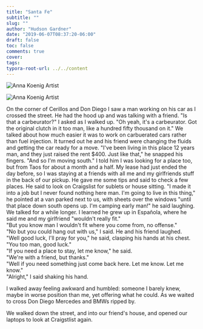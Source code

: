 ```yaml
---
title: "Santa Fe"
subtitle: ""
slug: ""
author: "Hudson Gardner"
date: "2019-06-07T08:37:20-06:00"
draft: false
toc: false
comments: true
cover:
tags:
typora-root-url: ../../content
---
```


![Anna Koenig Artist](/img/1-Anna-June.jpg)

![Anna Koenig Artist](/img/2-Anna-June.jpg)

On the corner of Cerillos and Don Diego I saw a man working on his car as I crossed the street. He had the hood up and was talking with a friend. "Is that a carbeurator?" I asked as I walked up. "Oh yeah, it's a carbeurator. Got the original clutch in it too man, like a hundred fifty thousand on it." We talked about how much easier it was to work on carbuerated cars rather than fuel injection. It turned out he and his friend were changing the fluids and getting the car ready for a move. "I've been living in this place 12 years man, and they just raised the rent $400. Just like that," he snapped his fingers. "And so I'm moving south." I told him I was looking for a place too, but from Taos for about a month and a half. My lease had just ended the day before, so I was staying at a friends with all me and my girlfriends stuff in the back of our pickup. He gave me some tips and said to check a few places. He said to look on Craigslist for sublets or house sitting. "I made it into a job but I never found nothing here man. I'm going to live in this thing," he pointed at a van parked next to us, with sheets over the windows "until that place down south opens up. I'm camping early man!" he said laughing. We talked for a while longer. I learned he grew up in Española, where he said me and my girlfriend "wouldn't really fit."  
"But you know man I wouldn't fit where you come from, no offense."  
"No but you could hang out with us," I said. He and his friend laughed.  
"Well good luck, I'll pray for you," he said, clasping his hands at his chest.  
"You too man, good luck."  
"If you need a place to stay, let me know," he said.  
"We're with a friend, but thanks."  
"Well if you need something just come back here. Let me know. Let me know."  
"Alright," I said shaking his hand.   

I walked away feeling awkward and humbled: someone I barely knew, maybe in worse position than me, yet offering what he could. As we waited to cross Don Diego Mercedes and BMWs ripped by.

We walked down the street, and into our friend's house, and opened our laptops to look at Craigstlist again.